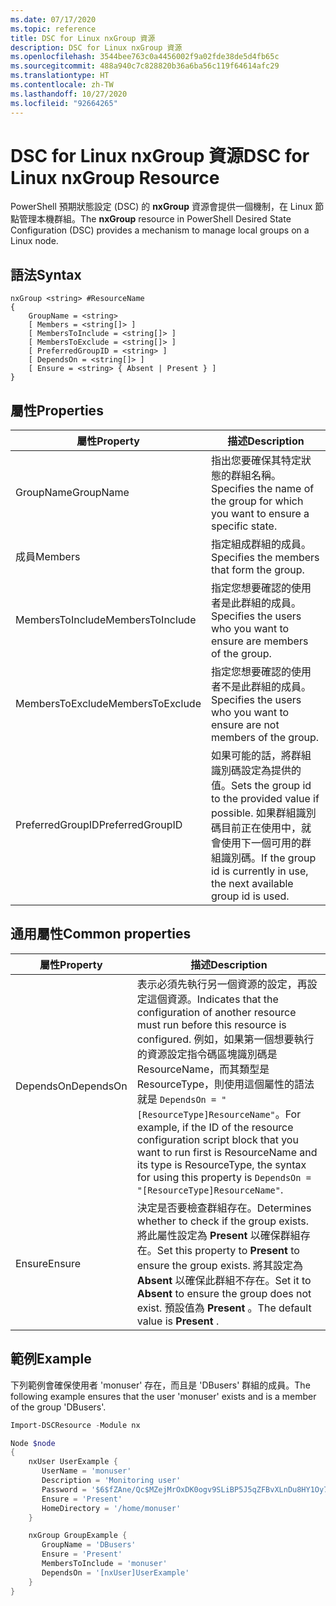 ```yaml
---
ms.date: 07/17/2020
ms.topic: reference
title: DSC for Linux nxGroup 資源
description: DSC for Linux nxGroup 資源
ms.openlocfilehash: 3544bee763c0a4456002f9a02fde38de5d4fb65c
ms.sourcegitcommit: 488a940c7c828820b36a6ba56c119f64614afc29
ms.translationtype: HT
ms.contentlocale: zh-TW
ms.lasthandoff: 10/27/2020
ms.locfileid: "92664265"
---
```

# <a name="dsc-for-linux-nxgroup-resource"></a><span data-ttu-id="2aa7b-103">DSC for Linux nxGroup 資源</span><span class="sxs-lookup"><span data-stu-id="2aa7b-103">DSC for Linux nxGroup Resource</span></span>

<span data-ttu-id="2aa7b-104">PowerShell 預期狀態設定 (DSC) 的 **nxGroup** 資源會提供一個機制，在 Linux 節點管理本機群組。</span><span class="sxs-lookup"><span data-stu-id="2aa7b-104">The **nxGroup** resource in PowerShell Desired State Configuration (DSC) provides a mechanism to manage local groups on a Linux node.</span></span>

## <a name="syntax"></a><span data-ttu-id="2aa7b-105">語法</span><span class="sxs-lookup"><span data-stu-id="2aa7b-105">Syntax</span></span>

```Syntax
nxGroup <string> #ResourceName
{
    GroupName = <string>
    [ Members = <string[]> ]
    [ MembersToInclude = <string[]> ]
    [ MembersToExclude = <string[]> ]
    [ PreferredGroupID = <string> ]
    [ DependsOn = <string[]> ]
    [ Ensure = <string> { Absent | Present } ]
}
```

## <a name="properties"></a><span data-ttu-id="2aa7b-106">屬性</span><span class="sxs-lookup"><span data-stu-id="2aa7b-106">Properties</span></span>

|<span data-ttu-id="2aa7b-107">屬性</span><span class="sxs-lookup"><span data-stu-id="2aa7b-107">Property</span></span> |<span data-ttu-id="2aa7b-108">描述</span><span class="sxs-lookup"><span data-stu-id="2aa7b-108">Description</span></span> |
|---|---|
|<span data-ttu-id="2aa7b-109">GroupName</span><span class="sxs-lookup"><span data-stu-id="2aa7b-109">GroupName</span></span> |<span data-ttu-id="2aa7b-110">指出您要確保其特定狀態的群組名稱。</span><span class="sxs-lookup"><span data-stu-id="2aa7b-110">Specifies the name of the group for which you want to ensure a specific state.</span></span> |
|<span data-ttu-id="2aa7b-111">成員</span><span class="sxs-lookup"><span data-stu-id="2aa7b-111">Members</span></span> |<span data-ttu-id="2aa7b-112">指定組成群組的成員。</span><span class="sxs-lookup"><span data-stu-id="2aa7b-112">Specifies the members that form the group.</span></span> |
|<span data-ttu-id="2aa7b-113">MembersToInclude</span><span class="sxs-lookup"><span data-stu-id="2aa7b-113">MembersToInclude</span></span> |<span data-ttu-id="2aa7b-114">指定您想要確認的使用者是此群組的成員。</span><span class="sxs-lookup"><span data-stu-id="2aa7b-114">Specifies the users who you want to ensure are members of the group.</span></span> |
|<span data-ttu-id="2aa7b-115">MembersToExclude</span><span class="sxs-lookup"><span data-stu-id="2aa7b-115">MembersToExclude</span></span> |<span data-ttu-id="2aa7b-116">指定您想要確認的使用者不是此群組的成員。</span><span class="sxs-lookup"><span data-stu-id="2aa7b-116">Specifies the users who you want to ensure are not members of the group.</span></span> |
|<span data-ttu-id="2aa7b-117">PreferredGroupID</span><span class="sxs-lookup"><span data-stu-id="2aa7b-117">PreferredGroupID</span></span> |<span data-ttu-id="2aa7b-118">如果可能的話，將群組識別碼設定為提供的值。</span><span class="sxs-lookup"><span data-stu-id="2aa7b-118">Sets the group id to the provided value if possible.</span></span> <span data-ttu-id="2aa7b-119">如果群組識別碼目前正在使用中，就會使用下一個可用的群組識別碼。</span><span class="sxs-lookup"><span data-stu-id="2aa7b-119">If the group id is currently in use, the next available group id is used.</span></span> |

## <a name="common-properties"></a><span data-ttu-id="2aa7b-120">通用屬性</span><span class="sxs-lookup"><span data-stu-id="2aa7b-120">Common properties</span></span>

|<span data-ttu-id="2aa7b-121">屬性</span><span class="sxs-lookup"><span data-stu-id="2aa7b-121">Property</span></span> |<span data-ttu-id="2aa7b-122">描述</span><span class="sxs-lookup"><span data-stu-id="2aa7b-122">Description</span></span> |
|---|---|
|<span data-ttu-id="2aa7b-123">DependsOn</span><span class="sxs-lookup"><span data-stu-id="2aa7b-123">DependsOn</span></span> |<span data-ttu-id="2aa7b-124">表示必須先執行另一個資源的設定，再設定這個資源。</span><span class="sxs-lookup"><span data-stu-id="2aa7b-124">Indicates that the configuration of another resource must run before this resource is configured.</span></span> <span data-ttu-id="2aa7b-125">例如，如果第一個想要執行的資源設定指令碼區塊識別碼是 ResourceName，而其類型是 ResourceType，則使用這個屬性的語法就是 `DependsOn = "[ResourceType]ResourceName"`。</span><span class="sxs-lookup"><span data-stu-id="2aa7b-125">For example, if the ID of the resource configuration script block that you want to run first is ResourceName and its type is ResourceType, the syntax for using this property is `DependsOn = "[ResourceType]ResourceName"`.</span></span> |
|<span data-ttu-id="2aa7b-126">Ensure</span><span class="sxs-lookup"><span data-stu-id="2aa7b-126">Ensure</span></span> |<span data-ttu-id="2aa7b-127">決定是否要檢查群組存在。</span><span class="sxs-lookup"><span data-stu-id="2aa7b-127">Determines whether to check if the group exists.</span></span> <span data-ttu-id="2aa7b-128">將此屬性設定為 **Present** 以確保群組存在。</span><span class="sxs-lookup"><span data-stu-id="2aa7b-128">Set this property to **Present** to ensure the group exists.</span></span> <span data-ttu-id="2aa7b-129">將其設定為 **Absent** 以確保此群組不存在。</span><span class="sxs-lookup"><span data-stu-id="2aa7b-129">Set it to **Absent** to ensure the group does not exist.</span></span> <span data-ttu-id="2aa7b-130">預設值為 **Present** 。</span><span class="sxs-lookup"><span data-stu-id="2aa7b-130">The default value is **Present** .</span></span> |

## <a name="example"></a><span data-ttu-id="2aa7b-131">範例</span><span class="sxs-lookup"><span data-stu-id="2aa7b-131">Example</span></span>

<span data-ttu-id="2aa7b-132">下列範例會確保使用者 'monuser' 存在，而且是 'DBusers' 群組的成員。</span><span class="sxs-lookup"><span data-stu-id="2aa7b-132">The following example ensures that the user 'monuser' exists and is a member of the group 'DBusers'.</span></span>

```powershell
Import-DSCResource -Module nx

Node $node
{
    nxUser UserExample {
       UserName = 'monuser'
       Description = 'Monitoring user'
       Password = '$6$fZAne/Qc$MZejMrOxDK0ogv9SLiBP5J5qZFBvXLnDu8HY1Oy7ycX.Y3C7mGPUfeQy3A82ev3zIabhDQnj2ayeuGn02CqE/0'
       Ensure = 'Present'
       HomeDirectory = '/home/monuser'
    }

    nxGroup GroupExample {
       GroupName = 'DBusers'
       Ensure = 'Present'
       MembersToInclude = 'monuser'
       DependsOn = '[nxUser]UserExample'
    }
}
```
